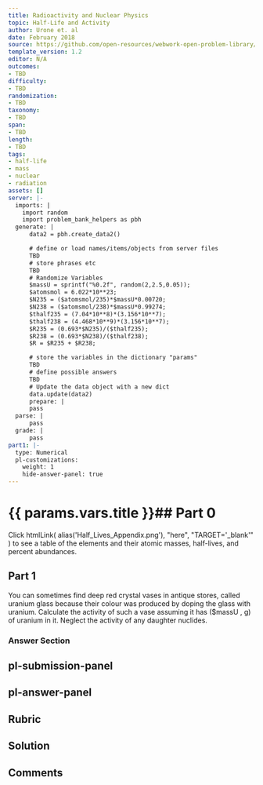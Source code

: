 ```yaml
---
title: Radioactivity and Nuclear Physics
topic: Half-Life and Activity
author: Urone et. al
date: February 2018
source: https://github.com/open-resources/webwork-open-problem-library/tree/master/Contrib/BrockPhysics/College_Physics_Urone/31.Radioactivity_and_Nuclear_Physics/31-05.Half-Life_and_Activity/NU_U17-31-05-010.pg
template_version: 1.2
editor: N/A
outcomes:
- TBD
difficulty:
- TBD
randomization:
- TBD
taxonomy:
- TBD
span:
- TBD
length:
- TBD
tags:
- half-life
- mass
- nuclear
- radiation
assets: []
server: |-
  imports: |
    import random
    import problem_bank_helpers as pbh
  generate: |
      data2 = pbh.create_data2()

      # define or load names/items/objects from server files
      TBD
      # store phrases etc
      TBD
      # Randomize Variables
      $massU = sprintf("%0.2f", random(2,2.5,0.05));
      $atomsmol = 6.022*10**23;
      $N235 = ($atomsmol/235)*$massU*0.00720;
      $N238 = ($atomsmol/238)*$massU*0.99274;
      $thalf235 = (7.04*10**8)*(3.156*10**7);
      $thalf238 = (4.468*10**9)*(3.156*10**7);
      $R235 = (0.693*$N235)/($thalf235);
      $R238 = (0.693*$N238)/($thalf238);
      $R = $R235 + $R238;

      # store the variables in the dictionary "params"
      TBD
      # define possible answers
      TBD
      # Update the data object with a new dict
      data.update(data2)
      prepare: |
      pass
  parse: |
      pass
  grade: |
      pass
part1: |-
  type: Numerical
  pl-customizations:
    weight: 1
    hide-answer-panel: true
---
```


# {{ params.vars.title }}## Part 0 
Click htmlLink( alias('Half_Lives_Appendix.png'), "here", "TARGET='_blank'" ) to see a table of the elements and their atomic masses, half-lives, and percent abundances. 
## Part 1 
You can sometimes find deep red crystal vases in antique stores, called uranium glass because their colour was produced by doping the glass with uranium. Calculate the activity of such a vase assuming it has ($massU , g) of uranium in it. Neglect the activity of any daughter nuclides. 


### Answer Section 


## pl-submission-panel 


## pl-answer-panel 


## Rubric 


## Solution 


## Comments 


